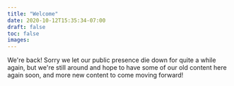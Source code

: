 ```yaml
---
title: "Welcome"
date: 2020-10-12T15:35:34-07:00
draft: false
toc: false
images:
---
```


We're back! Sorry we let our public presence die down for quite a while again, but we're still around and hope to have some of our old content here again soon, and more new content to come moving forward!
